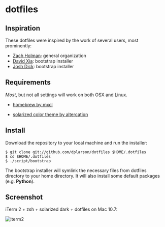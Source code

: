 # dotfiles

## Inspiration
These dotfiles were inspired by the work of several users, most prominently:
* [Zach Holman](https://github.com/holman/dotfiles): general organization
* [David Xia](https://github.com/davidxia/bootstrap_dotfiles/): bootstrap installer
* [Josh Dick](https://github.com/joshdick/dotfiles): bootstrap installer


## Requirements
*Most*, but not all settings will work on both OSX and Linux.

* [homebrew by mxcl](https://github.com/mxcl/homebrew)

* [solarized color theme by altercation](https://github.com/altercation/solarized)


## Install
Download the repository to your local machine and run the installer:

```shell
$ git clone git://github.com/dplarson/dotfiles $HOME/.dotfiles
$ cd $HOME/.dotfiles
$ ./script/bootstrap
```

The bootstrap installer will symlink the necessary files from dotfiles directory to your home directory. It will also install some default packages (e.g. **Python**).


## Screenshot
iTerm 2 + zsh + solarized dark + dotfiles on Mac 10.7:

![iterm2](https://raw.github.com/dplarson/dotfiles/master/zsh_iterm2_git_demo.png)
